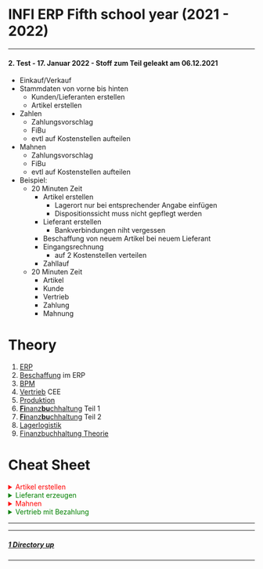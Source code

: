# INFI ERP Fifth school year (2021 - 2022)

----

#### **2. Test - 17. Januar 2022 - Stoff zum Teil geleakt am 06.12.2021**
   - Einkauf/Verkauf
   - Stammdaten von vorne bis hinten
      - Kunden/Lieferanten erstellen
      - Artikel erstellen
   - Zahlen
      - Zahlungsvorschlag
      - FiBu
      - evtl auf Kostenstellen aufteilen
   - Mahnen
      - Zahlungsvorschlag
      - FiBu
      - evtl auf Kostenstellen aufteilen
- Beispiel:
   - 20 Minuten Zeit
      - Artikel erstellen
         - Lagerort nur bei entsprechender Angabe einfügen
   	     - Dispositionssicht muss nicht gepflegt werden
      - Lieferant erstellen
         - Bankverbindungen niht vergessen
      - Beschaffung von neuem Artikel bei neuem Lieferant
      - Eingangsrechnung
         - auf 2 Kostenstellen verteilen
      - Zahllauf
   - 20 Minuten Zeit
      - Artikel
	  - Kunde
	  - Vertrieb
	  - Zahlung
	  - Mahnung


Theory
====

1. [ERP](./01_ERP.pdf)
2. [Beschaffung](./02_Beschaffung_ERP.pdf) im ERP
3. [BPM](./02_BPM.pdf)
4. [Vertrieb](./03_Vertrieb_CEE.pdf) CEE
5. [Produktion](./04_Produktion_1und2_CEE.pdf)
6. [**Fi**nanz**bu**chhaltung](./05_FiBu_CEE01_man_buchen.pdf) Teil 1
7. [**Fi**nanz**bu**chhaltung](./05_FiBu_CEE02_int_prozesse.pdf) Teil 2
8. [Lagerlogistik](./08_Lagerlogistik_Lagerplatzsteuerung.pdf)
9. [Finanzbuchhaltung Theorie](./99_FI_CO_Theorie.pdf)

Cheat Sheet
====

<details>
<summary style="color:red">Artikel erstellen</summary>

1. **Artikel**
   1. **Basis**
      - Artikelnummer
      - Bezeichnung
      - Basiseinheit: ``Stk``
      - Verpackungen
         - 1 ``Pal``
         - 10 ``Stk.``
         - ``80000`` (Europalette)
   2. **Rechnungswesen**
      - Vorsteuer-Klassifikation: ``100``
      - Mehrsteuer-Klassifikation: ``100``
      - Aufwandskonto-Klassifikation: ``500-300`` (WEK Handelsware)
      - Erlöskonto-Klassifikation: ``400-300`` (Erlöse Handelsware)
      - Bestandskonto-Klassifikation: ``100-300`` (Bestand Handelsware)
      - Kostenarten-Klassifikation Vertrieb: ``300``
      - Kostenarten-Klassifikation Beschaffung: ``300``
      - Kostenarten-Klassifikation Produktion: ``300``
      - Kostenarten-Klassifikation Lagerlogistik: ``300``
      - Preis 1 - Pflichtfeld: beliebiger Geldbetrag
   3. **Lagerlogistik**
      - Klassifikation: ``300``
      - Lademittel: ``80000`` (Europalette)
   4. **Disposition**
      - Mindestbestand
      - Maximalbestand
      - Meldebestand
      - Füllbestand
      - Bedarfsdeckung: ``Externe Beschaffung``
      - Beschaffungsdisponent: ``ADM_KEJ``
      - [ ] Produktionsdaten anwenden
   5. **Beschaffung**
      - Klassifikation: ``300``
      - Standard-Lagerort: ``100``
      - Einheiten: ``Stk.``
   6. **Vertrieb**
      - Klassifikation: ``300``
      - Standard-Lager: ``100``
      - Einheiten: ``Stk.``

</details>
<details><summary style="color:green">Lieferant erzeugen</summary>

1. **Partner**
   1. **Basis**
      - Name
      - Adresse
   2. **Rechnungswesen**
      - **Finanzbuchhaltungsdaten**
         - **Debitor**
            - [x] <u>D</u>ebitor
            - Ausgangssteuer-Klassifikation: ``500`` (Beschaffung Inland)
            - Zahlungsprofil: ``100`` (30 Tage Netto)
			- PFLICHT !! Partnerkonten-Klassifikation: ``100`` (Inland)
         - **Kreditor**:
            - [x] <u>K</u>reditor
            - Zahlungsbedingung: ``120`` (Sofort Netto)
            - Partnerkonto-Klassifikation: ``100`` (Inland)
            - Eingangssteuer-Klassifikation: ``500`` (Beschaffung Inland)
            - **Allgemeines**
               - Sammelkontenprofil: ``200`` (Verbindlichkeiten Inland)
            - **Zahlung**
               - Abzugsprofil: ``100`` (Standard Abzugsprofil)
            - **Mahnung**
               - Mahnprofil: ``100`` (Standard Mahnprofil)
      - **Bankverbindungen**
         - Land: ``DE``
         - Bank: Banknummer auswählen
         - Kontonummer: frei wählen
         - Kontoinhaber: Name
         - Zahlungsweg: ``100`` (Überweisung Inland)
         - Bankkontotyp: ``Normal``
         - Kontobezeichnung: ``Girokonto``
         - [x] Be<u>v</u>orzugt
         - [x] A<u>k</u>tiv
   3. **Lieferant**
      - Klassifikation: Nach Region
      - Lieferbedingung: ``110`` (Frei Haus)
   4. **Kunde**
      - **Basis**
         - Klassifikation: Wie bei ``Lieferant``
         - Lieferbedingung: ``110`` (Frei Haus)

</details>
<details><summary style="color:red">Mahnen</summary>

1. **Cockpit: Mahnungen**
   - Mahnvorschlag erzeugen
2. **Mahnvorschlag erzeugen**
   - Mahnvorschlag erzeugen
   - Mahndatum ist NACH Rechnungsdatum und muss mehrere Tage in der Zukunft liegen
   - kleines gelbes Dreicek rechts oben
      - bestätigen
         - Ausgeben
3. **Cockpit: Mahnungen**
   - Mahnvorschlag bearbeiten
4. **Mahnvorschlag bearbeiten**
   - sperren
   - freigeben
5. **Cockpit: Mahnungen**
   - Mahnvorschlag prüfen
   - Mahnvorschlag durchführen
   - Mahnungen ausgeben
   - Mahnungen stornieren

</details>
<details><summary style="color:green">Vertrieb mit Bezahlung</summary>

1. **Vertriebsaufträge**
   - Rechnung mit Materialbuchungen
2. **Cockpit: Ausgangsrechnungen**
   - Rechnung auswählen
   - Rechnung übertragen
3. **Cockpit: Buchungsläufe Finanzbuchhaltung**
   - Rechnung auswählen
   - Übernehmen und buchen
4. **Vertriebsaufträge**
   - Belegkette Ausgangsrechnung anwählen und Betrag kopieren
5. **Buchen Finanzbuchhaltung**
   - Belegart 300, Neu
   - Beliebige Nummer in Beleg
   - heute
   - Konto
      - Eigenes Konto (bspw. Bank=1200)
   - Buchungsbetrag
      - kopierten Betrag einfügen
      - Eigenes Konto Soll/Haben
   - Gegenkonto
      - D
      - Unternehmen einfügen
   - OP-Zuordnung
   - Beleg buchen

</details>


----
----

##### [1 Directory up](./../)

----
